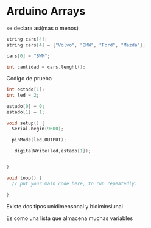 # Arduino Arrays

se declara asi(mas o menos)

```c++
string cars[4];
string cars[4] = {"Volvo", "BMW", "Ford", "Mazda"};

cars[0] = "BWM";

int cantidad = cars.lenght();
```

Codigo de prueba
```c++
int estado[1];
int led = 2;

estado[0] = 0;
estado[1] = 1;

void setup() {
  Serial.begin(9600);

  pinMode(led,OUTPUT);

   digitalWrite(led,estado[1]);


}

void loop() {
  // put your main code here, to run repeatedly:

}

```


Existe dos tipos unidimensonal y bidiminsiunal 

Es como una lista que almacena muchas variables
